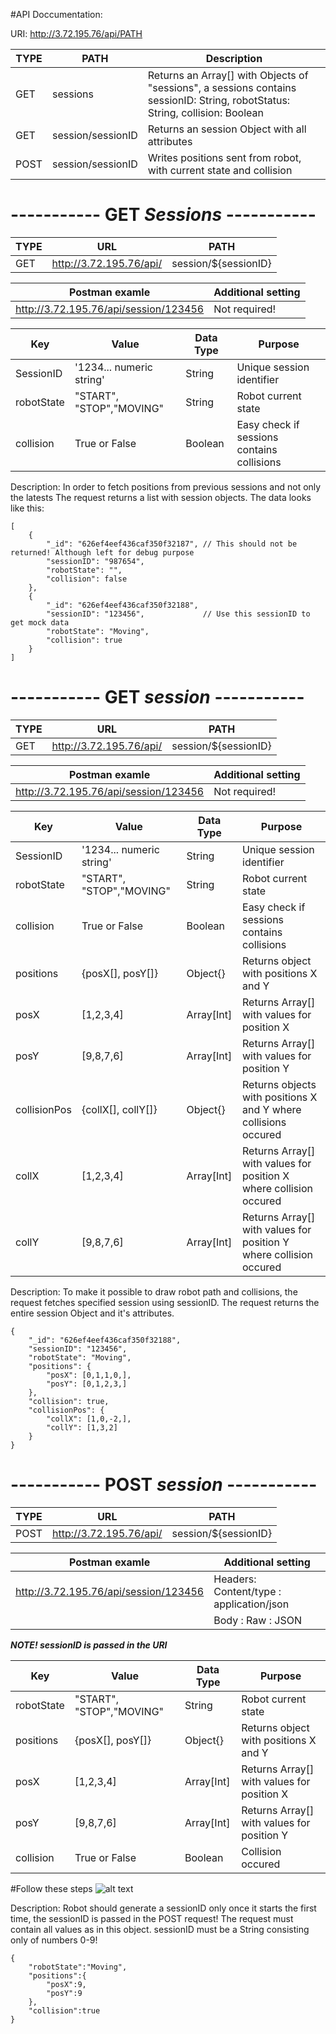 #API Doccumentation:

URI: http://3.72.195.76/api/PATH

TYPE  | PATH                |   Description
------|---------------------|------------
GET   |  sessions           |   Returns an Array[] with Objects of "sessions", a sessions contains sessionID: String, robotStatus: String, collision: Boolean
GET   |  session/sessionID  |   Returns an session Object with all attributes
POST  |  session/sessionID  |   Writes positions sent from robot, with current state and collision 


# ----------- GET *Sessions* -----------

TYPE  | URL | PATH              
------|-----|--------
GET   |  http://3.72.195.76/api/ | session/${sessionID}   

Postman examle| Additional setting |
--------------|--------------------|
| http://3.72.195.76/api/session/123456 |Not required! |



Key | Value | Data Type | Purpose 
----|-------|----------|---------
SessionID | '1234... numeric string' | String | Unique session identifier |
robotState | "START", "STOP","MOVING"| String | Robot current state |
collision | True or False | Boolean | Easy check if sessions contains collisions | 

Description: In order to fetch positions from previous sessions and not only the latests
The request returns a list with session objects. The data looks like this: 

```
[
    {
        "_id": "626ef4eef436caf350f32187", // This should not be returned! Although left for debug purpose
        "sessionID": "987654",             
        "robotState": "",                  
        "collision": false                 
    },
    {
        "_id": "626ef4eef436caf350f32188",
        "sessionID": "123456",             // Use this sessionID to get mock data
        "robotState": "Moving",
        "collision": true
    }
]
```


# ----------- GET *session* -----------

TYPE  | URL | PATH              
------|-----|--------
GET   |  http://3.72.195.76/api/ | session/${sessionID}   

Postman examle| Additional setting |
--------------|--------------------|
| http://3.72.195.76/api/session/123456 |Not required! |



Key | Value | Data Type | Purpose 
----|-------|----------|---------
SessionID | '1234... numeric string' | String | Unique session identifier | 
robotState | "START", "STOP","MOVING"| String | Robot current state | 
collision | True or False | Boolean | Easy check if sessions contains collisions |
positions | {posX[], posY[]} | Object{} | Returns object with positions X and Y | 
posX | [1,2,3,4] | Array[Int] | Returns Array[] with values for position X | 
posY | [9,8,7,6] | Array[Int] | Returns Array[] with values for position Y |
collisionPos | {collX[], collY[]} | Object{} | Returns objects with positions X and Y where collisions occured |
collX | [1,2,3,4] | Array[Int] | Returns Array[] with values for position X where collision occured | 
collY | [9,8,7,6] | Array[Int] | Returns Array[] with values for position Y where collision occured |

Description: To make it possible to draw robot path and collisions, the request fetches specified session using sessionID.
The request returns the entire session Object and it's attributes.

```
{
    "_id": "626ef4eef436caf350f32188",  
    "sessionID": "123456",              
    "robotState": "Moving",             
    "positions": {                      
        "posX": [0,1,1,0,],             
        "posY": [0,1,2,3,]              
    },
    "collision": true,                  
    "collisionPos": {                   
        "collX": [1,0,-2,],             
        "collY": [1,3,2]                
    }
}
```

# ----------- POST *session* -----------

TYPE  | URL | PATH              
------|-----|--------
POST   |  http://3.72.195.76/api/ | session/${sessionID}   

Postman examle| Additional setting |
--------------|--------------------|
| http://3.72.195.76/api/session/123456 | Headers: Content/type : application/json |
|| Body : Raw : JSON|

***NOTE! sessionID is passed in the URI***

Key | Value | Data Type | Purpose 
----|-------|----------|---------
robotState | "START", "STOP","MOVING"| String | Robot current state |
positions | {posX[], posY[]} | Object{} | Returns object with positions X and Y | 
posX | [1,2,3,4] | Array[Int] | Returns Array[] with values for position X | 
posY | [9,8,7,6] | Array[Int] | Returns Array[] with values for position Y |
collision | True or False | Boolean | Collision occured | 


#Follow these steps
![alt text](https://github.com/IMS-Team6/IMS_SBackend/blob/development/Wiki/media/postman_01.png)

Description: Robot should generate a sessionID only once it starts the first time, the sessionID is passed in the POST request!
The request must contain all values as in this object. sessionID must be a String consisting only of numbers 0-9!

```
{   
    "robotState":"Moving",      
    "positions":{               
        "posX":9,              
        "posY":9               
    },
    "collision":true           
}
```
